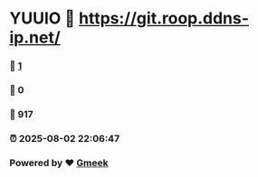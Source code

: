 # YUUIO :link: https://git.roop.ddns-ip.net/
### :page_facing_up: [1](https://YUUIO899.github.io/YUUIO.githb.io/tag.html) 
### :speech_balloon: 0 
### :hibiscus: 917 
### :alarm_clock: 2025-08-02 22:06:47 
### Powered by :heart: [Gmeek](https://github.com/Meekdai/Gmeek)
